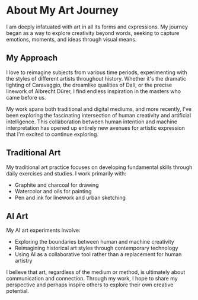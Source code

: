 # About My Art Journey

I am deeply infatuated with art in all its forms and expressions. My journey began as a way to explore creativity beyond words, seeking to capture emotions, moments, and ideas through visual means.

## My Approach

I love to reimagine subjects from various time periods, experimenting with the styles of different artists throughout history. Whether it's the dramatic lighting of Caravaggio, the dreamlike qualities of Dalí, or the precise linework of Albrecht Dürer, I find endless inspiration in the masters who came before us.

My work spans both traditional and digital mediums, and more recently, I've been exploring the fascinating intersection of human creativity and artificial intelligence. This collaboration between human intention and machine interpretation has opened up entirely new avenues for artistic expression that I'm excited to continue exploring.

## Traditional Art

My traditional art practice focuses on developing fundamental skills through daily exercises and studies. I work primarily with:

- Graphite and charcoal for drawing
- Watercolor and oils for painting
- Pen and ink for linework and urban sketching

## AI Art

My AI art experiments involve:

- Exploring the boundaries between human and machine creativity
- Reimagining historical art styles through contemporary technology
- Using AI as a collaborative tool rather than a replacement for human artistry

I believe that art, regardless of the medium or method, is ultimately about communication and connection. Through my work, I hope to share my perspective and perhaps inspire others to explore their own creative potential.

